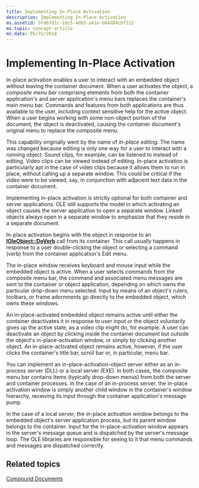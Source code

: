 ```yaml
---
title: Implementing In-Place Activation
description: Implementing In-Place Activation
ms.assetid: 5fd67d1c-1dc5-4d83-a41e-b64d84cbf212
ms.topic: concept-article
ms.date: 05/31/2018
---
```


# Implementing In-Place Activation

In-place activation enables a user to interact with an embedded object without leaving the container document. When a user activates the object, a *composite menu bar* comprising elements from both the container application's and server application's menu bars replaces the container's main menu bar. Commands and features from both applications are thus available to the user, including context sensitive help for the active object. When a user begins working with some non-object portion of the document, the object is deactivated, causing the container document's original menu to replace the composite menu.

This capability originally went by the name of *in-place editing*. The name was changed because editing is only one way for a user to interact with a running object. Sound clips, for example, can be listened to instead of editing. Video clips can be viewed instead of editing. In-place activation is particularly apt in the case of video clips because it allows them to run in place, without calling up a separate window. This could be critical if the video were to be viewed, say, in conjunction with adjacent text data in the container document.

Implementing in-place activation is strictly optional for both container and server applications. OLE still supports the model in which activating an object causes the server application to open a separate window. Linked objects always open in a separate window to emphasize that they reside in a separate document.

In-place activation begins with the object in response to an [**IOleObject::DoVerb**](/windows/desktop/api/OleIdl/nf-oleidl-ioleobject-doverb) call from its container. This call usually happens in response to a user double-clicking the object or selecting a command (verb) from the container application's Edit menu.

The in-place window receives keyboard and mouse input while the embedded object is active. When a user selects commands from the composite menu bar, the command and associated menu messages are sent to the container or object application, depending on which owns the particular drop-down menu selected. Input by means of an object's rulers, toolbars, or frame adornments go directly to the embedded object, which owns these windows.

An in-place-activated embedded object remains active until either the container deactivates it in response to user input or the object voluntarily gives up the active state, as a video clip might do, for example. A user can deactivate an object by clicking inside the container document but outside the object's in-place-activation window, or simply by clicking another object. An in-place-activated object remains active, however, if the user clicks the container's title bar, scroll bar or, in particular, menu bar.

You can implement an in-place-activation-object server either as an in-process server (DLL) or a local server (EXE). In both cases, the composite menu bar contains items (typically drop-down menus) from both the server and container processes. In the case of an in-process server, the in-place activation window is simply another child window in the container's window hierarchy, receiving its input through the container application's message pump.

In the case of a local server, the in-place activation window belongs to the embedded object's server application process, but its parent window belongs to the container. Input for the in-place-activation window appears in the server's message queue and is dispatched by the server's message loop. The OLE libraries are responsible for seeing to it that menu commands and messages are dispatched correctly.

## Related topics

<dl> <dt>

[Compound Documents](compound-documents.md)
</dt> </dl>

 

 




